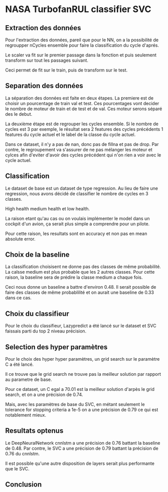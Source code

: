# NASA TurbofanRUL classifier SVC

## Extraction des données

Pour l'extraction des données, pareil que pour le NN, on a la possibilité de regroupper nCycles ensemble pour faire la classification du cycle d'aprés. 

Le scaler va fit sur le premier passage dans la fonction et puis seulement transform sur tout les passages suivant.

Ceci permet de fit sur le train, puis de transform sur le test.

## Separation des données

La séparation des données est faite en deux étapes. La premiere est de choisir un pourcentage de train val et test. Ces pourcentages vont decider le nombre de moteur de train et de test et de val. Ces moteur serons séparé des le debut.

La deuxième étape est de regrouper les cycles ensemble. Si le nombre de cycles est 3 par exemple, le résultat sera 2 features des cycles précédents 1 features du cycle actuel et le label de la classe du cycle actuel.

Dans ce dataset, il n'y a pas de nan, donc pas de fillna et pas de drop.
Par contre, le regroupement va s'assurer de ne pas mélanger les moteur et cylces afin d'eviter d'avoir des cycles précédent qui n'on rien a voir avec le cycle actuel.


## Classification

Le dataset de base est un dataset de type regression. Au lieu de faire une regression, nous avons décidé de classifier le nombre de cycles en 3 classes.

High health medium health et low health.

La raison etant qu'au cas ou on voulais implémenter le model dans un cockpit d'un avion, ça serait plus simple a comprendre pour un pilote.

Pour cette raison, les resultats sont en accuracy et non pas en mean absolute error.

## Choix de la baseline

La classification choisisent ne donne pas des classes de même probabilité. La calsse medium est plus probable que les 2 autres classes.
Pour cette raison, la baseline sera de prédire la classe medium a chaque fois.

Ceci nous donne un baseline a battre d'environ 0.48.
Il serait possible de faire des classes de même probablilité et on aurait une baseline de 0.33 dans ce cas.

## Choix du classifieur

Pour le choix du classifieur, Lazypredict a été lancé sur le dataset et SVC faissais parti du top 2 niveau précision.

## Selection des hyper paramètres

Pour le choix des hyper hyper paramètres, un grid search sur le paramètre C a été lancé.

Il ce trouve que le grid search ne trouve pas la meilleur solution par rapport au parametre de base.

Pour ce dataset, un C egal a 70.01 est la meilleur solution d'arpès le grid search, et on a une précision de 0.74.

Mais, avec les paramètres de base du SVC, en métant seulement le tolerance for stopping criteria a 1e-5 on a une précision de 0.79 ce qui est notablement mieux.

## Resultats optenus

Le DeepNeuralNetwork cnnlstm a une précision de 0.76 battant la baseline de 0.48. Par contre, le SVC a une précision de 0.79 battant la précision de 0.76 du cnnlstm.

Il est possible qu'une autre disposition de layers serait plus performante que le SVC.

## Conclusion


